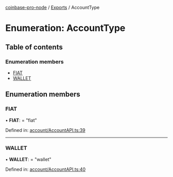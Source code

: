[coinbase-pro-node](../README.md) / [Exports](../modules.md) / AccountType

# Enumeration: AccountType

## Table of contents

### Enumeration members

- [FIAT](accounttype.md#fiat)
- [WALLET](accounttype.md#wallet)

## Enumeration members

### FIAT

• **FIAT**: = "fiat"

Defined in: [account/AccountAPI.ts:39](https://github.com/bennycode/coinbase-pro-node/blob/c3d8f7c/src/account/AccountAPI.ts#L39)

___

### WALLET

• **WALLET**: = "wallet"

Defined in: [account/AccountAPI.ts:40](https://github.com/bennycode/coinbase-pro-node/blob/c3d8f7c/src/account/AccountAPI.ts#L40)
